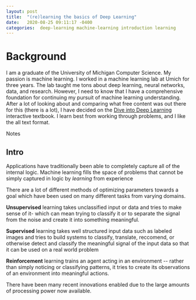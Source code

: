 ```yaml
---
layout: post
title:  "(re)learning the basics of Deep Learning"
date:   2020-08-25 09:11:17 -0400
categories:  deep-learning machine-learning introduction learning
---
```


# Background
I am a graduate of the University of Michigan Computer Science. My passion is machine learning. I worked in a machine learning lab at Umich for three years. The lab taught me tons about deep learning, neural networks, data, and research. However, I need to know that I have a comprehensive foundation for continuing my pursuit of machine learning understanding. After a lot of looking about and comparing what free content was out there for this (there is a lot), I have decided on the [Dive into Deep Learning](d2l.ai) interactive textbook. I learn best from working through problems, and I like the all text format. 

Notes
## Intro
Applications have traditionally been able to completely capture all of the internal logic. Machine learning fills the space of problems that cannot be simply captured in logic by _learning_ from experience

There are a lot of different methods of optimizing parameters towards a goal which have been used on many different tasks from varying domains. 

__Unsupervised__ learning takes unclassified input or data and tries to make sense of it- which can mean trying to classify it or to separate the signal from the noise and create it into something meaningful.  

 __Supervised__ learning takes well structured input data such as labeled images and tries to build systems to classify, translate,  reccomend, or otherwise detect and classify the meaningful signal of the input data so that it can be used on a real world problem
  
  __Reinforcement__ learning trains an agent acting in an environment -- rather than simply noticing or classifying patterns, it tries to create its observations of an environment into meaningful actions.

  There have been many recent innovations enabled due to the large amounts of processing power now available.  